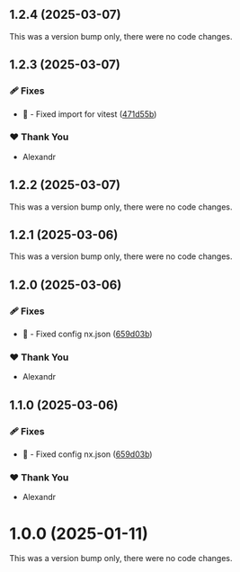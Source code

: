## 1.2.4 (2025-03-07)

This was a version bump only, there were no code changes.

## 1.2.3 (2025-03-07)

### 🩹 Fixes

- 🐛 - Fixed import for vitest ([471d55b](https://github.com/Zilero232/dev-config-hub/commit/471d55b))

### ❤️ Thank You

- Alexandr

## 1.2.2 (2025-03-07)

This was a version bump only, there were no code changes.

## 1.2.1 (2025-03-06)

This was a version bump only, there were no code changes.

## 1.2.0 (2025-03-06)

### 🩹 Fixes

- 🐛 - Fixed config nx.json ([659d03b](https://github.com/Zilero232/dev-config-hub/commit/659d03b))

### ❤️ Thank You

- Alexandr

## 1.1.0 (2025-03-06)

### 🩹 Fixes

- 🐛 - Fixed config nx.json ([659d03b](https://github.com/Zilero232/dev-config-hub/commit/659d03b))

### ❤️ Thank You

- Alexandr

# 1.0.0 (2025-01-11)

This was a version bump only, there were no code changes.
